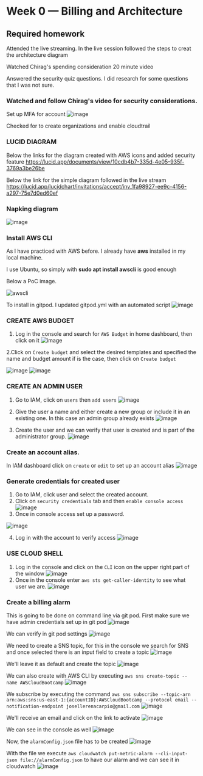 # Week 0 — Billing and Architecture

## Required homework

Attended the live streaming. In the live session followed the steps to creat the architecture diagram

Watched Chirag's spending consideration 20 minute video

Answered the security quiz questions. I did research for some questions that I was not sure. 

### Watched and follow Chirag's video for security considerations.

Set up MFA for account
![image](https://user-images.githubusercontent.com/46797181/220008680-00fa978c-8611-49c3-941d-a1734469e0a4.png)

Checked for to create organizations and enable cloudtrail

### LUCID DIAGRAM

Below the links for the diagram created with AWS icons and added security feature
https://lucid.app/documents/view/10cdb4b7-335d-4e05-935f-3769a3be26be

Below the link for the simple diagram followed in the live stream
https://lucid.app/lucidchart/invitations/accept/inv_1fa98927-ee9c-4156-a297-75e7d0ed60ef

### Napking diagram
![image](https://user-images.githubusercontent.com/46797181/221378969-60d05f46-38e8-4690-9d26-338a8c99fd05.png)


### Install AWS CLI
As I have practiced with AWS before. I already have **aws** installed in my local machine.

I use Ubuntu, so simply with **sudo apt install awscli** is good enough 

Below a PoC image.

![awscli](https://user-images.githubusercontent.com/46797181/219274204-c7ffbc00-e046-4395-9dea-b23023c85862.png)

To install in gitpod. I updated gitpod.yml with an automated script 
![image](https://user-images.githubusercontent.com/46797181/221371091-622b739f-4db2-4b52-895c-d099bd149b8d.png)


### CREATE AWS BUDGET
1. Log in the console and search for `AWS Budget` in home dashboard, then click on it
![image](https://user-images.githubusercontent.com/46797181/220817067-61606e1b-c532-42ef-ae38-6938a64261e5.png)

2.Click on `Create budget` and select the desired templates and specified the name and budget amount if is the case, then click on `Create budget`

![image](https://user-images.githubusercontent.com/46797181/220816886-bd459a29-dfa6-4185-bcb4-2bfebca16019.png)
![image](https://user-images.githubusercontent.com/46797181/220816956-9e53bc7d-982e-4fe8-8572-a9fc63b779e6.png)

### CREATE AN ADMIN USER
1. Go to IAM, click on `users` then `add users`
![image](https://user-images.githubusercontent.com/46797181/220819904-f3f5802d-8929-4f29-8607-b10bacec1ed5.png)


2. Give the user a name and either create a new group or include it in an existing one. In this case an admin group already exists
![image](https://user-images.githubusercontent.com/46797181/220820080-29bdf5b9-5663-4f48-98af-d4919e0a3973.png)

3. Create the user and we can verify that user is created and is part of the administrator group.
![image](https://user-images.githubusercontent.com/46797181/220820321-4f5e5de9-db03-4923-8e0d-45e9441da9d3.png)
 
 
 ### Create an account alias.
 In IAM dashboard click on `create` or `edit` to set up an account alias
 ![image](https://user-images.githubusercontent.com/46797181/220821317-c5da7c8e-8143-4c51-9ade-507857f588b0.png)

 ### Generate credentials for created user 
 1. Go to IAM, click user and select the created account.
 2. Click on `security credentials` tab and then `enable console access`
 ![image](https://user-images.githubusercontent.com/46797181/220822624-6e8c8be1-91f5-4cb3-96e5-715f157ea6e2.png)
 3. Once in console access set up a password.

![image](https://user-images.githubusercontent.com/46797181/220822771-cb8befa8-7eed-491d-a715-65bcec36b8a4.png)

4. Log in with the account to verify access 
![image](https://user-images.githubusercontent.com/46797181/220823245-0bcbf320-d2e8-4ee7-8495-7a3352bc6668.png)

### USE CLOUD SHELL
1. Log in the console and click on the `CLI` icon on the upper right part of the window
![image](https://user-images.githubusercontent.com/46797181/220826113-83cbdb47-aef1-453d-8727-2c52a46ce9e9.png)
2. Once in the console enter `aws sts get-caller-identity` to see what user we are.
![image](https://user-images.githubusercontent.com/46797181/220826438-b88baee1-0703-47bc-91ba-bf65648184f7.png)

### Create a billing alarm

This is going to be done on command line via git pod. First make sure we have admin credentials set up in git pod
![image](https://user-images.githubusercontent.com/46797181/221371931-3dc458e8-f20d-4c7e-87ae-040d4886f71f.png)

We can verify in git pod settings
![image](https://user-images.githubusercontent.com/46797181/221372046-5ce37b03-3616-4db9-8412-0f49d0a3f22a.png)

We need to create a SNS topic, for this in the console we search for SNS and once selected there is an input field to create a topic
![image](https://user-images.githubusercontent.com/46797181/221372327-9920d55c-2fa3-4948-af0b-73fecca4075f.png)

We'll leave it as default and create the topic
![image](https://user-images.githubusercontent.com/46797181/221372429-cda9cc99-41fb-4841-a0c0-07b747a50ef4.png)

We can also create with AWS CLI by executing `aws sns create-topic --name AWSCloudBootcamp`
![image](https://user-images.githubusercontent.com/46797181/221372800-55da322b-d0f2-4b12-8f79-9ed297303687.png)

We subscribe by executing the command `aws sns subscribe --topic-arn arn:aws:sns:us-east-1:{accountID}:AWSCloudBootcamp --protocol email --notification-endpoint josellerenacarpio@gmail.com`
![image](https://user-images.githubusercontent.com/46797181/221373076-23f89501-ff0e-44a0-99e6-8e79f011a023.png)

We'll receive an email and click on the link to activate
![image](https://user-images.githubusercontent.com/46797181/221373154-22790584-0fcf-46c6-995f-5be3c7d0acb2.png)

We can see in the console as well
![image](https://user-images.githubusercontent.com/46797181/221373213-c4b9092a-7c98-4452-8e22-430732c19b5b.png)

Now, the `alarmConfig.json` file has to be created
![image](https://user-images.githubusercontent.com/46797181/221374141-11e8adc4-4f82-4d60-8c73-f7267b530dc8.png)

With the file we execute `aws cloudwatch put-metric-alarm --cli-input-json file://alarmConfig.json` to have our alarm and we can see it in cloudwatch
![image](https://user-images.githubusercontent.com/46797181/221374894-7de5bf2a-00fb-4236-84e7-a208683075b2.png)


